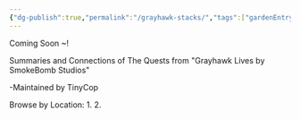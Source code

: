 ```yaml
---
{"dg-publish":true,"permalink":"/grayhawk-stacks/","tags":["gardenEntry"],"created":"2025-03-23T15:13:54.479+05:30","updated":"2025-03-24T10:45:35.652+05:30"}
---
```


Coming Soon ~!

Summaries and Connections of The Quests from "Grayhawk Lives by SmokeBomb Studios"


-Maintained by TinyCop

Browse by Location:
1. 
2. 